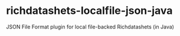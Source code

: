 # richdatashets-localfile-json-java
JSON File Format plugin for local file-backed Richdatashets (in Java)
